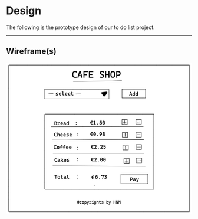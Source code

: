 # Design

The following is the prototype design of our to do list project.

---

## Wireframe(s)

![wireframe](./wireframe.png)
